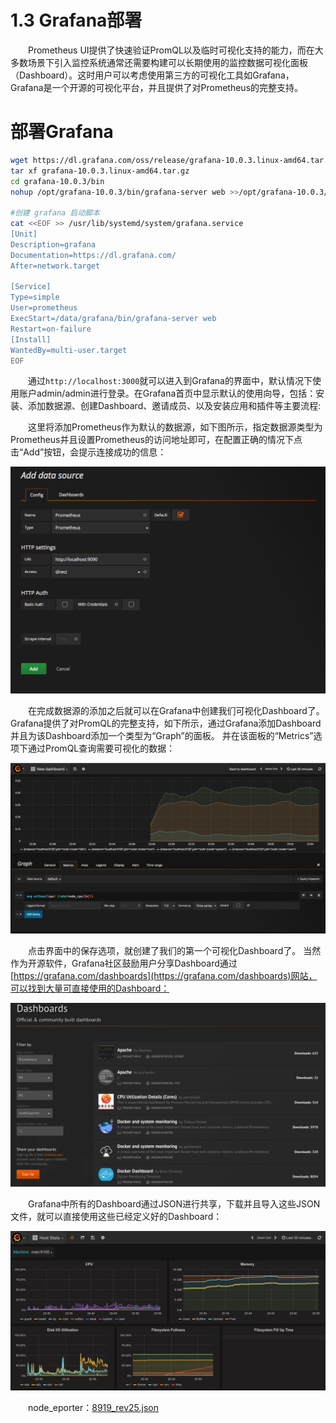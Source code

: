 # 1.3 Grafana部署

　　Prometheus UI提供了快速验证PromQL以及临时可视化支持的能力，而在大多数场景下引入监控系统通常还需要构建可以长期使用的监控数据可视化面板（Dashboard）。这时用户可以考虑使用第三方的可视化工具如Grafana，Grafana是一个开源的可视化平台，并且提供了对Prometheus的完整支持。

# **部署Grafana**

```bash
wget https://dl.grafana.com/oss/release/grafana-10.0.3.linux-amd64.tar.gz
tar xf grafana-10.0.3.linux-amd64.tar.gz
cd grafana-10.0.3/bin
nohup /opt/grafana-10.0.3/bin/grafana-server web >>/opt/grafana-10.0.3/grafina.log 2>&1 &

#创建 grafana 启动脚本
cat <<EOF >> /usr/lib/systemd/system/grafana.service 
[Unit]
Description=grafana
Documentation=https://dl.grafana.com/
After=network.target
 
[Service]
Type=simple
User=prometheus
ExecStart=/data/grafana/bin/grafana-server web
Restart=on-failure
[Install]
WantedBy=multi-user.target
EOF
```

　　通过`http://localhost:3000`​​就可以进入到Grafana的界面中，默认情况下使用账户admin/admin进行登录。在Grafana首页中显示默认的使用向导，包括：安装、添加数据源、创建Dashboard、邀请成员、以及安装应用和插件等主要流程:

　　这里将添加Prometheus作为默认的数据源，如下图所示，指定数据源类型为Prometheus并且设置Prometheus的访问地址即可，在配置正确的情况下点击“Add”按钮，会提示连接成功的信息：

​![](assets/net-img-add_default_prometheus_datasource-20230802134328-4shl0zt.png "添加Prometheus作为数据源")  
  

　　在完成数据源的添加之后就可以在Grafana中创建我们可视化Dashboard了。Grafana提供了对PromQL的完整支持，如下所示，通过Grafana添加Dashboard并且为该Dashboard添加一个类型为“Graph”的面板。  并在该面板的“Metrics”选项下通过PromQL查询需要可视化的数据：

​![](assets/net-img-first_grafana_dashboard-20230802134329-u3nx5p1.png "第一个可视化面板")  

　　点击界面中的保存选项，就创建了我们的第一个可视化Dashboard了。 当然作为开源软件，Grafana社区鼓励用户分享Dashboard通过[https://grafana.com/dashboards](https://grafana.com/dashboards)网站，可以找到大量可直接使用的Dashboard：

​![](assets/net-img-grafana_dashboards-20230802134330-r7qih1n.png "用户共享的Dashboard")  

　　Grafana中所有的Dashboard通过JSON进行共享，下载并且导入这些JSON文件，就可以直接使用这些已经定义好的Dashboard：

​![](assets/net-img-node_exporter_dashboard-20230802134331-g39tzqh.png "Host Stats Dashboard")​

　　node_eporter：[8919_rev25.json](assets/8919_rev25-20230802111035-elccf0h.json)

　　‍

　　‍
